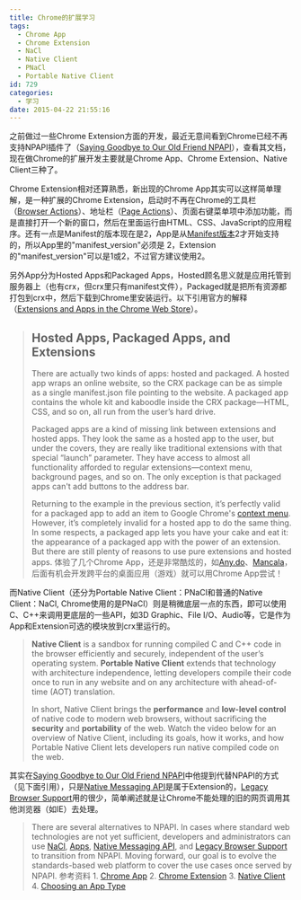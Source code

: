 ```yaml
---
title: Chrome的扩展学习
tags:
  - Chrome App
  - Chrome Extension
  - NaCl
  - Native Client
  - PNaCl
  - Portable Native Client
id: 729
categories:
  - 学习
date: 2015-04-22 21:55:16
---
```


之前做过一些Chrome Extension方面的开发，最近无意间看到Chrome已经不再支持NPAPI插件了（[Saying Goodbye to Our Old Friend NPAPI](http://blog.chromium.org/2013/09/saying-goodbye-to-our-old-friend-npapi.html)），查看其文档，现在做Chrome的扩展开发主要就是Chrome App、Chrome Extension、Native Client三种了。<!--more-->

Chrome Extension相对还算熟悉，新出现的Chrome App其实可以这样简单理解，是一种扩展的Chrome Extension，启动时不再在Chrome的工具栏（[Browser Actions](https://developer.chrome.com/extensions/browserAction)）、地址栏（[Page Actions](https://developer.chrome.com/extensions/pageAction)）、页面右键菜单项中添加功能，而是直接打开一个新的窗口，然后在里面运行由HTML、CSS、JavaScript的应用程序。还有一点是Manifest的版本现在是2，App是从[Manifest版本](https://developer.chrome.com/extensions/manifestVersion)2才开始支持的，所以App里的<span class="pl-s"><span class="pl-pds">"</span>manifest_version<span class="pl-pds">"必须是</span></span> <span class="pl-c1">2，Extension的<span class="pl-pds">"</span>manifest_version<span class="pl-pds">"可以是1或2，不过官方建议使用2。</span></span>

另外App分为Hosted Apps和Packaged Apps，Hosted顾名思义就是应用托管到服务器上（也有crx，但crx里只有manifest文件），Packaged就是把所有资源都打包到crx中，然后下载到Chrome里安装运行。以下引用官方的解释（[Extensions and Apps in the Chrome Web Store](https://developer.chrome.com/webstore/apps_vs_extensions)）。
> ## Hosted Apps, Packaged Apps, and Extensions
> 
> There are actually two kinds of apps: hosted and packaged. A hosted app wraps an online website, so the CRX package can be as simple as a single manifest.json file pointing to the website. A packaged app contains the whole kit and kaboodle inside the CRX package—HTML, CSS, and so on, all run from the user’s hard drive.> 
> 
> Packaged apps are a kind of missing link between extensions and hosted apps. They look the same as a hosted app to the user, but under the covers, they are really like traditional extensions with that special “launch” parameter. They have access to almost all functionality afforded to regular extensions—context menu, background pages, and so on. The only exception is that packaged apps can't add buttons to the address bar.> 
> 
> Returning to the example in the previous section, it’s perfectly valid for a packaged app to add an item to Google Chrome's [context menu](http://code.google.com/chrome/extensions/contextMenus.html). However, it’s completely invalid for a hosted app to do the same thing. In some respects, a packaged app lets you have your cake and eat it: the appearance of a packaged app with the power of an extension. But there are still plenty of reasons to use pure extensions and hosted apps.
体验了几个Chrome App，还是非常酷炫的，如[Any.do](https://chrome.google.com/webstore/detail/anydo/ocgddccilgpeepgglnlpchkpgamkgmld)、[Mancala](https://chrome.google.com/webstore/detail/mancala/cjlhjhpnhabnfepdfemepiilbjbkecpe)，后面有机会开发跨平台的桌面应用（游戏）就可以用Chrome App尝试！

而Native Client（还分为Portable Native Client：PNaCl和普通的Native Client：NaCl, Chrome使用的是PNaCl）则是稍微底层一点的东西，即可以使用C、C++来调用更底层的一些API，如3D Graphic、File I/O、Audio等，它是作为App和Extension可选的模块放到crx里运行的。
> **Native Client** is a sandbox for running compiled C and C++ code in the browser efficiently and securely, independent of the user’s operating system. **Portable Native Client** extends that technology with architecture independence, letting developers compile their code once to run in any website and on any architecture with ahead-of-time (AOT) translation.> 
> 
> In short, Native Client brings the **performance** and **low-level control** of native code to modern web browsers, without sacrificing the **security** and **portability** of the web. Watch the video below for an overview of Native Client, including its goals, how it works, and how Portable Native Client lets developers run native compiled code on the web.
&nbsp;

其实在[Saying Goodbye to Our Old Friend NPAPI](http://blog.chromium.org/2013/09/saying-goodbye-to-our-old-friend-npapi.html)中他提到代替NPAPI的方式（见下面引用），只是[Native Messaging API](http://developer.chrome.com/extensions/messaging.html#native-messaging)是属于Extension的，[Legacy Browser Support](https://support.google.com/chrome/a/answer/3019558?hl=en)用的很少，简单阐述就是让Chrome不能处理的旧的网页调用其他浏览器（如IE）去处理。
> There are several alternatives to NPAPI. In cases where standard web technologies are not yet sufficient, developers and administrators can use [NaCl](https://developers.google.com/native-client/), [Apps](http://developer.chrome.com/apps/), [Native Messaging API](http://developer.chrome.com/extensions/messaging.html#native-messaging), and [Legacy Browser Support](https://support.google.com/chrome/a/answer/3019558?hl=en) to transition from NPAPI. Moving forward, our goal is to evolve the standards-based web platform to cover the use cases once served by NPAPI.
参考资料
1\. [Chrome App](https://developer.chrome.com/apps/about_apps)
2\. [Chrome Extension](https://developer.chrome.com/extensions)
3\. [Native Client](https://developer.chrome.com/native-client)
4\. [Choosing an App Type](https://developer.chrome.com/webstore/choosing)